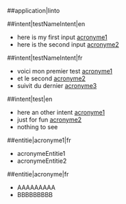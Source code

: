 ##application|linto

##intent|testNameIntent|en
- here is my first input [acronyme1](acronyme)
- here is the second input [acronyme2](acronyme)

##intent|testNameIntent|fr
- voici mon premier test [acronyme1](acronyme)
- et le second [acronyme2](acronyme)
- suivit du dernier [acronyme3](acronyme)

##intent|test|en
- here an other intent [acronyme1](acronyme)
- just for fun [acronyme2](acronyme)
- nothing to see

##entitie|acronyme1|fr
- acronymeEntitie1
- acronymeEntitie2

##entitie|acronyme|fr
- AAAAAAAAA
- BBBBBBBBB